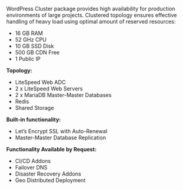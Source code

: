 WordPress Cluster package provides high availability for production environments of large projects. Clustered topology ensures effective handling of heavy load using optimal amount of reserved resources:

* 16 GB RAM
* 52 GHz CPU
* 10 GB SSD Disk
* 500 GB CDN Free
* 1 Public IP

**Topology:**  

* LiteSpeed Web ADC
* 2 x LiteSpeed Web Servers
* 2 x MariaDB Master-Master Databases
* Redis 
* Shared Storage

**Built-in functionality:**

* Let’s Encrypt SSL with Auto-Renewal
* Master-Master Database Replication

**Functionality Available by Request:**
* CI/CD Addons
* Failover DNS 
* Disaster Recovery Addons
* Geo Distributed Deployment
